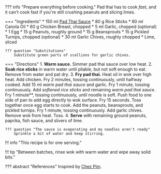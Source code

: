 ??? info "Prepare everything before cooking."
    Pad thai has to cook *fast*, and it can't cook fast if you're still crushing peanuts and slicing limes.

=== "Ingredients"
    * 150 ml [Pad Thai Sauce](../sauces/pad-thai-sauce.md)
    * 80 g Rice Sticks
    * 60 ml Canola Oil
    * 60 g Chicken Breast, chopped
    * 5 ml Garlic, chopped (optional)
    * 1 Egg
    * 15 g Peanuts, roughly ground
    * 15 g Beansprouts
    * 15 g Pickled Turnips, chopped (optional)
    * 30 ml Garlic Chives, roughly chopped
    * Lime, sliced

    ??? question "Substitutions"
        Substitute green parts of scallions for garlic chives.

=== "Directions"
    1. **Warm sauce.** Simmer pad thai sauce over low heat.
    2. **Soak rice sticks** in warm water until pliable, but not soft enough to eat. Remove from water and pat dry.
    3. **Fry pad thai.** Heat oil in wok over high heat. Add chicken. Fry 2 minutes, tossing continuously, until halfway cooked. Add 15 ml *warm pad thai sauce* and garlic. Fry 1 minute, tossing continuously. Add *softened rice sticks* and remaining *warm pad thai sauce*. Fry 1 minute**, tossing continuously, until noodle is soft. Push food to one side of pan to add egg directly to wok surface. Fry 15 seconds. Toss together once egg starts to cook. Add the peanuts, beansprouts, and pickled turnips. Fry 1 minute, tossing continuously. Add garlic chives. Remove wok from heat. Toss.
    4. **Serve** with remaining ground peanuts, paprika, fish sauce, and slivers of lime.

    ??? question "The sauce is evaporating and my noodles aren't ready"
        Sprinkle a bit of water and keep stirring.

!!! info "This recipe is for one serving."

!!! tip "Between batches, rinse wok with warm water and wipe away solid bits."

??? abstract "References"
    Inspired by [Chez Pim](http://web.baz.org/adam/recipes/pad_thai_for_be.html).
